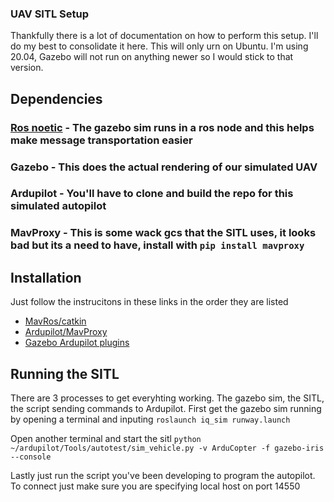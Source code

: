 ### UAV SITL Setup

Thankfully there is a lot of documentation on how to perform this setup. I'll do my best to consolidate it here. This will only urn on Ubuntu.
I'm using 20.04, Gazebo will not run on anything newer so I would stick to that version.

## Dependencies
  
  ### [Ros noetic](http://wiki.ros.org/noetic/Installation/Ubuntu) - The gazebo sim runs in a ros node and this helps make message transportation easier
  
  ### Gazebo - This does the actual rendering of our simulated UAV
  
  ### Ardupilot - You'll have to clone and build the repo for this simulated autopilot
  
  ### MavProxy - This is some wack gcs that the SITL uses, it looks bad but its a need to have, install with `pip install mavproxy`
  
  
 ## Installation
 
  Just follow the instrucitons in these links in the order they are listed
  
  - [MavRos/catkin](https://github.com/Intelligent-Quads/iq_tutorials/blob/master/docs/installing_ros_20_04.md)
  - [Ardupilot/MavProxy](https://github.com/Intelligent-Quads/iq_tutorials/blob/master/docs/Installing_Ardupilot_20_04.md)
  - [Gazebo Ardupilot plugins](https://github.com/Intelligent-Quads/iq_tutorials/blob/master/docs/installing_gazebo_arduplugin.md)
  
 ## Running the SITL
 
 There are 3 processes to get everyhting working. The gazebo sim, the SITL, the script sending commands to Ardupilot. First get the gazebo sim running by opening a terminal and inputing
 ``roslaunch iq_sim runway.launch``
 
Open another terminal and start the sitl
``python ~/ardupilot/Tools/autotest/sim_vehicle.py -v ArduCopter -f gazebo-iris --console``

Lastly just run the script you've been developing to program the autopilot. To connect just make sure you are specifying local host on port 14550
